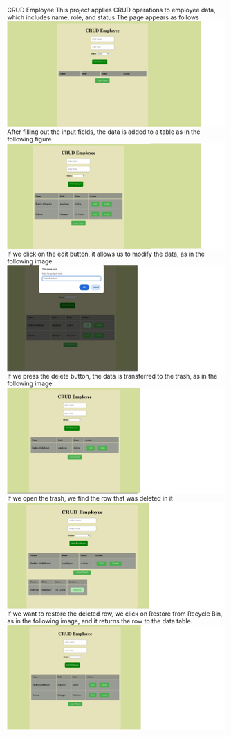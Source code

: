 CRUD Employee
This project applies CRUD operations to employee data, which includes name, role, and status
The page appears as follows
![image alt](https://github.com/badria5/CRUD-Employee/blob/a00fd265b2a6ac2393b7163a2651f4127ded5ae2/screen1.png)
After filling out the input fields, the data is added to a table as in the following figure
![image alt](https://github.com/badria5/CRUD-Employee/blob/486564152f7d73c890c71f17b3d23ae808c4f3b3/screen2.png)
If we click on the edit button, it allows us to modify the data, as in the following image
![image alt](https://github.com/badria5/CRUD-Employee/blob/96915ce083108f6b268bf869ebb7f2b12f87ba8a/screen3.png)
If we press the delete button, the data is transferred to the trash, as in the following image
![image alt](https://github.com/badria5/CRUD-Employee/blob/53a13a6aeb15dff7da53df5bddb830953682f0fb/screen4.png)
If we open the trash, we find the row that was deleted in it
![image alt](https://github.com/badria5/CRUD-Employee/blob/6500d4917f819663f6f45d0b7e0c3d81f5a23885/screen5.png)
If we want to restore the deleted row, we click on Restore from Recycle Bin, as in the following image, and it returns the row to the data table.
![image alt](https://github.com/badria5/CRUD-Employee/blob/af7c3fdeadd862e58473810c514f6c97823d16b3/screen7.png)

